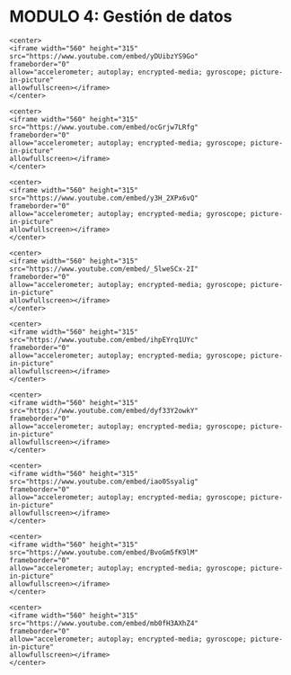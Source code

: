# MODULO 4: Gestión de datos

<style>
.right{
    float:right;
}
</style>

```{dropdown} **4.01 - Carga de datos y exploración inicial**  <span class="right"><font color="red">Video 12mins</font></span> <br/>Nos enfrentamos por primera vez a un dataset de un problema real, basado en una competición de Kaggle.
<center>
<iframe width="560" height="315"
src="https://www.youtube.com/embed/yDUibzYS9Go" 
frameborder="0" 
allow="accelerometer; autoplay; encrypted-media; gyroscope; picture-in-picture" 
allowfullscreen></iframe>
</center>
```      
        

```{dropdown} **4.02 - Exploración de variables continuas**  <span class="right"><font color="red">Video 9mins</font></span> <br/>Consideraciones sobre la exploración de variables continuas
<center>
<iframe width="560" height="315"
src="https://www.youtube.com/embed/ocGrjw7LRfg" 
frameborder="0" 
allow="accelerometer; autoplay; encrypted-media; gyroscope; picture-in-picture" 
allowfullscreen></iframe>
</center>
```      
        

```{dropdown} **4.03 - Exploración de variables categóricas**  <span class="right"><font color="red">Video 4mins</font></span> <br/>Consideraciones sobre la exploración de variables categóricas
<center>
<iframe width="560" height="315"
src="https://www.youtube.com/embed/y3H_2XPx6vQ" 
frameborder="0" 
allow="accelerometer; autoplay; encrypted-media; gyroscope; picture-in-picture" 
allowfullscreen></iframe>
</center>
```      
        

```{dropdown} **4.04 - Visión sobre datos faltantes**  <span class="right"><font color="red">Video 3mins</font></span> <br/>Mostramos como tener una visión global sobre las variables faltantes de un dataset.
<center>
<iframe width="560" height="315"
src="https://www.youtube.com/embed/_5lweSCx-2I" 
frameborder="0" 
allow="accelerometer; autoplay; encrypted-media; gyroscope; picture-in-picture" 
allowfullscreen></iframe>
</center>
```      
        

```{dropdown} **4.05 - Reparación de datos faltantes**  <span class="right"><font color="red">Video 13mins</font></span> <br/>Mostramos distintas alternativas para la imputación de datos faltantes.
<center>
<iframe width="560" height="315"
src="https://www.youtube.com/embed/ihpEYrq1UYc" 
frameborder="0" 
allow="accelerometer; autoplay; encrypted-media; gyroscope; picture-in-picture" 
allowfullscreen></iframe>
</center>
```      
        

```{dropdown} **4.06 - Tests de hipótesis - Intuición**  <span class="right"><font color="red">Video 18mins</font></span> <br/>Recordamos la intuición y mecanismo de los test de hipótesis para evaluar estadísticamente distintas alternativas
<center>
<iframe width="560" height="315"
src="https://www.youtube.com/embed/dyf33Y2owkY" 
frameborder="0" 
allow="accelerometer; autoplay; encrypted-media; gyroscope; picture-in-picture" 
allowfullscreen></iframe>
</center>
```      
        

```{dropdown} **4.07 - Tests de hipótesis - Terminología**  <span class="right"><font color="red">Video 8mins</font></span> <br/>Vinculamos la intuición con la práctica estándar de tests de hipótesis
<center>
<iframe width="560" height="315"
src="https://www.youtube.com/embed/iao0Ssyalig" 
frameborder="0" 
allow="accelerometer; autoplay; encrypted-media; gyroscope; picture-in-picture" 
allowfullscreen></iframe>
</center>
```      
        

```{dropdown} **4.08 - Tests de hipótesis - Comparación de dos grupos**  <span class="right"><font color="red">Video 18mins</font></span> <br/>Ilustramos el mismo procedimiento de simulación con un problema distinto.
<center>
<iframe width="560" height="315"
src="https://www.youtube.com/embed/BvoGm5fK9lM" 
frameborder="0" 
allow="accelerometer; autoplay; encrypted-media; gyroscope; picture-in-picture" 
allowfullscreen></iframe>
</center>
```      
        

```{dropdown} **LAB 04.01 y 04.02**  <span class="right"><font color="red">Video 9mins</font></span> <br/>Talleres de carga y manipulación de datos y de construcción de datasets.
<center>
<iframe width="560" height="315"
src="https://www.youtube.com/embed/mb0fH3AXhZ4" 
frameborder="0" 
allow="accelerometer; autoplay; encrypted-media; gyroscope; picture-in-picture" 
allowfullscreen></iframe>
</center>
```      

